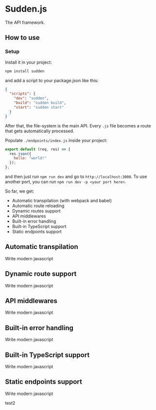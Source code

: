 # Sudden.js

The API framework.

## How to use

### Setup

Install it in your project:

```bash
npm install sudden
```

and add a script to your package.json like this:

```json
{
  "scripts": {
    "dev": "sudden",
    "build": "sudden build",
    "start": "sudden start"
  }
}
```

After that, the file-system is the main API. Every `.js` file becomes a route that gets automatically processed.

Populate `./endpoints/index.js` inside your project:

```js
export default (req, res) => {
  res.json({
    hello: "world!"
  });
};
```

and then just run `npm run dev` and go to `http://localhost:3000`. To use another port, you can run `npm run dev -p <your port here>`.

So far, we get:

- Automatic transpilation (with webpack and babel)
- Automatic route reloading
- Dynamic routes support
- API middlewares
- Built-in error handling
- Built-in TypeScript support
- Static endpoints support

## Automatic transpilation

Write modern javascript

## Dynamic route support

Write modern javascript

## API middlewares

Write modern javascript

## Built-in error handling

Write modern javascript

## Built-in TypeScript support

Write modern javascript

## Static endpoints support

Write modern javascript

test2
